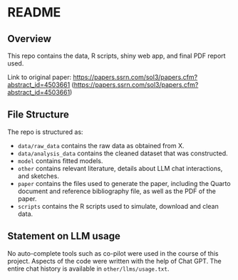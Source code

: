 # README

## Overview

This repo contains the data, R scripts, shiny web app, and final PDF report used. 

Link to original paper: https://papers.ssrn.com/sol3/papers.cfm?abstract_id=4503661 (https://papers.ssrn.com/sol3/papers.cfm?abstract_id=4503661) 

## File Structure

The repo is structured as:

-   `data/raw_data` contains the raw data as obtained from X.
-   `data/analysis_data` contains the cleaned dataset that was constructed.
-   `model` contains fitted models. 
-   `other` contains relevant literature, details about LLM chat interactions, and sketches.
-   `paper` contains the files used to generate the paper, including the Quarto document and reference bibliography file, as well as the PDF of the paper. 
-   `scripts` contains the R scripts used to simulate, download and clean data.


## Statement on LLM usage

No auto-complete tools such as co-pilot were used in the course of this project. Aspects of the code were written with the help of Chat GPT. The entire chat history is available in `other/llms/usage.txt`.
